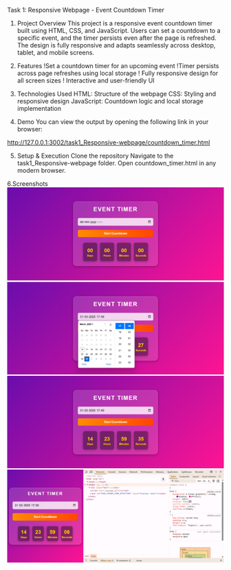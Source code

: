 Task 1: Responsive Webpage - Event Countdown Timer
1. Project Overview
This project is a responsive event countdown timer built using HTML, CSS, and JavaScript. Users can set a countdown to a specific event, and the timer persists even after the page is refreshed. The design is fully responsive and adapts seamlessly across desktop, tablet, and mobile screens.

2. Features
!Set a countdown timer for an upcoming event
!Timer persists across page refreshes using local storage
! Fully responsive design for all screen sizes
! Interactive and user-friendly UI

3. Technologies Used
HTML: Structure of the webpage
CSS: Styling and responsive design
JavaScript: Countdown logic and local storage implementation

4. Demo
You can view the output by opening the following link in your browser:

http://127.0.0.1:3002/task1_Responsive-webpage/countdown_timer.html


5. Setup & Execution
Clone the repository 
Navigate to the task1_Responsive-webpage folder.
Open countdown_timer.html in any modern browser.

6.Screenshots
![alt text](<Screenshot (75).png>)
![alt text](<Screenshot (77).png>)
![alt text](<Screenshot (76).png>)
![alt text](<Screenshot (78).png>)